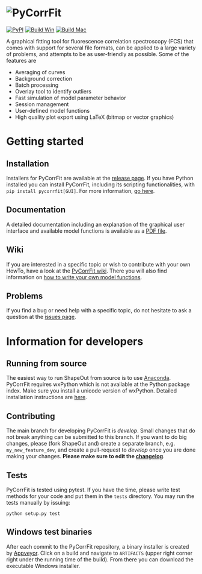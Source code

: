 ![PyCorrFit](https://raw.github.com/FCS-analysis/PyCorrFit/master/doc/Images/PyCorrFit_logo_dark.png)
=========
[![PyPI](http://img.shields.io/pypi/v/PyCorrFit.svg)](https://pypi.python.org/pypi/pycorrfit)
[![Build Win](https://img.shields.io/appveyor/ci/paulmueller/PyCorrFit/master.svg?label=build_win)](https://ci.appveyor.com/project/paulmueller/pycorrfit)
[![Build Mac](https://img.shields.io/travis/FCS-analysis/PyCorrFit/master.svg?label=build_mac)](https://travis-ci.org/FCS-analysis/PyCorrFit)


A graphical fitting tool for fluorescence correlation spectroscopy (FCS) that comes with support for several file formats, can be applied to a large variety of problems, and attempts to be as user-friendly as possible. Some of the features are

- Averaging of curves
- Background correction
- Batch processing
- Overlay tool to identify outliers
- Fast simulation of model parameter behavior
- Session management
- User-defined model functions
- High quality plot export using LaTeX (bitmap or vector graphics)


Getting started
===============

Installation
------------
Installers for PyCorrFit are available at the [release page](https://github.com/FCS-analysis/PCorrFit/releases). If you have Python installed you can install PyCorrFit, including its scripting functionalities, with `pip install pycorrfit[GUI]`. For more information, [go here](https://github.com/FCS-analysis/PyCorrFit/wiki/Running-from-source).

Documentation
-------------
A detailed documentation including an explanation of the graphical user interface and available model functions is available as a [PDF file](https://github.com/FCS-analysis/PyCorrFit/wiki/PyCorrFit_doc.pdf).

Wiki
----
If you are interested in a specific topic or wish to contribute with your own HowTo, have a look at the 
[PyCorrFit wiki](https://github.com/FCS-analysis/PyCorrFit/wiki/). There you will also find information on [how to write your own model functions](https://github.com/FCS-analysis/PyCorrFit/wiki/Writing-model-functions).

Problems
--------
If you find a bug or need help with a specific topic, do not hesitate to ask a question at the [issues page](https://github.com/FCS-analysis/PyCorrFit/wiki/Creating-a-new-issue).


Information for developers
==========================

Running from source
-------------------
The easiest way to run ShapeOut from source is to use
[Anaconda](http://continuum.io/downloads). PyCorrFit requires wxPython which is not available at the Python package index. Make sure you install a unicode version of wxPython. Detailed installation instructions are [here](https://github.com/FCS-analysis/PyCorrFit/wiki/Running-from-source).


Contributing
------------
The main branch for developing PyCorrFit is *develop*. Small changes that do not
break anything can be submitted to this branch.
If you want to do big changes, please (fork ShapeOut and) create a separate branch,
e.g. `my_new_feature_dev`, and create a pull-request to *develop* once you are done making
your changes.
**Please make sure to edit the 
[changelog](https://github.com/FCS-analysis/PyCorrFit/blob/master/ChangeLog.txt)**. 

Tests
-----
PyCorrFit is tested using pytest. If you have the time, please write test
methods for your code and put them in the `tests` directory. You may
run the tests manually by issuing:

	python setup.py test


Windows test binaries
---------------------
After each commit to the PyCorrFit repository, a binary installer is created
by [Appveyor](https://ci.appveyor.com/project/paulmueller/PyCorrFit). Click
on a build and navigate to `ARTIFACTS` (upper right corner right under
the running time of the build). From there you can download the executable
Windows installer.
